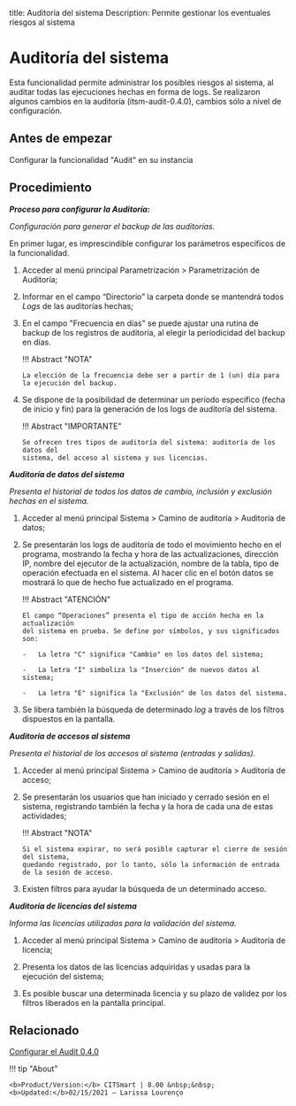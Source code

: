 title:  Auditoría del sistema
Description: Permite gestionar los eventuales riesgos al sistema
# Auditoría del sistema

Esta funcionalidad permite administrar los posibles riesgos al sistema, al auditar todas las ejecuciones hechas en forma de logs.
Se realizaron algunos cambios en la auditoría (itsm-audit-0.4.0), cambios sólo a nivel de configuración.

Antes de empezar 
-----------------

Configurar la funcionalidad "Audit" en su instancia

Procedimiento
------------

***Proceso para configurar la Auditoría:***

*Configuración para generar el backup de las auditorías.*

En primer lugar, es imprescindible configurar los parámetros específicos
de la funcionalidad.

1.  Acceder al menú principal
    Parametrización \> Parametrización de Auditoría;

2.  Informar en el campo “Directorio” la carpeta donde se mantendrá todos *Logs* de las
    auditorías hechas;

3.  En el campo "Frecuencia en días" se puede ajustar una rutina de backup de los registros 
    de auditoría, al elegir la periodicidad del     backup en días.

    !!! Abstract "NOTA"

        La elección de la frecuencia debe ser a partir de 1 (un) día para la ejecución del backup.
 

4.  Se dispone de la posibilidad de determinar un período específico (fecha de inicio y fin) para 
    la generación de los logs de auditoría del sistema.

    !!! Abstract "IMPORTANTE"

        Se ofrecen tres tipos de auditoría del sistema: auditoría de los datos del
        sistema, del acceso al sistema y sus licencias.

***Auditoría de datos del sistema***

*Presenta el historial de todos los datos de cambio, inclusión y exclusión
hechas en el sistema.*

1.  Acceder al menú principal Sistema \> Camino de auditoría \> Auditoría de datos;

2.  Se presentarán los logs de auditoría de todo el movimiento hecho en el programa, 
    mostrando la fecha y hora de las actualizaciones, dirección IP, nombre del ejecutor 
    de la actualización, nombre de la tabla, tipo de operación efectuada en el sistema. 
    Al hacer clic en el botón datos se mostrará lo que de hecho fue actualizado en el programa.

    !!! Abstract "ATENCIÓN"

        El campo “Operaciones” presenta el tipo de acción hecha en la actualización
        del sistema en prueba. Se define por símbolos, y sus significados son:

        -   La letra "C" significa "Cambio" en los datos del sistema;

        -   La letra "I" simboliza la "Inserción" de nuevos datos al sistema;

        -   La letra "E" significa la "Exclusión" de los datos del sistema.  

3.  Se libera también la búsqueda de determinado *log* a través de los filtros dispuestos en la pantalla.

***Auditoría de accesos al sistema***

*Presenta el historial de los accesos al sistema (entradas y salidas).*

1.  Acceder al menú principal Sistema \>
    Camino de auditoría \> Auditoría de acceso;

2.  Se presentarán los usuarios que han iniciado y cerrado sesión en el sistema,
    registrando también la fecha y la hora de cada una de estas actividades;

    !!! Abstract "NOTA"  
        
        Si el sistema expirar, no será posible capturar el cierre de sesión del sistema, 
        quedando registrado, por lo tanto, sólo la información de entrada de la sesión de acceso.  

3.  Existen filtros para ayudar la búsqueda de un determinado acceso.

***Auditoría de licencias del sistema***

*Informa las licencias utilizadas para la validación del sistema.*

1.  Acceder al menú principal Sistema \>
    Camino de auditoría \> Auditoría de licencia;

2.  Presenta los datos de las licencias adquiridas y usadas para la ejecución
    del sistema;

3.  Es posible buscar una determinada licencia y su plazo de validez por los filtros liberados en la pantalla principal.

Relacionado
-------------
    
[Configurar el Audit 0.4.0](/es-es/citsmart-platform-8/platform-administration/logs-and-auditing/audit040-configure.html)
    
!!! tip "About"

    <b>Product/Version:</b> CITSmart | 8.00 &nbsp;&nbsp;
    <b>Updated:</b>02/15/2021 – Larissa Lourenço

